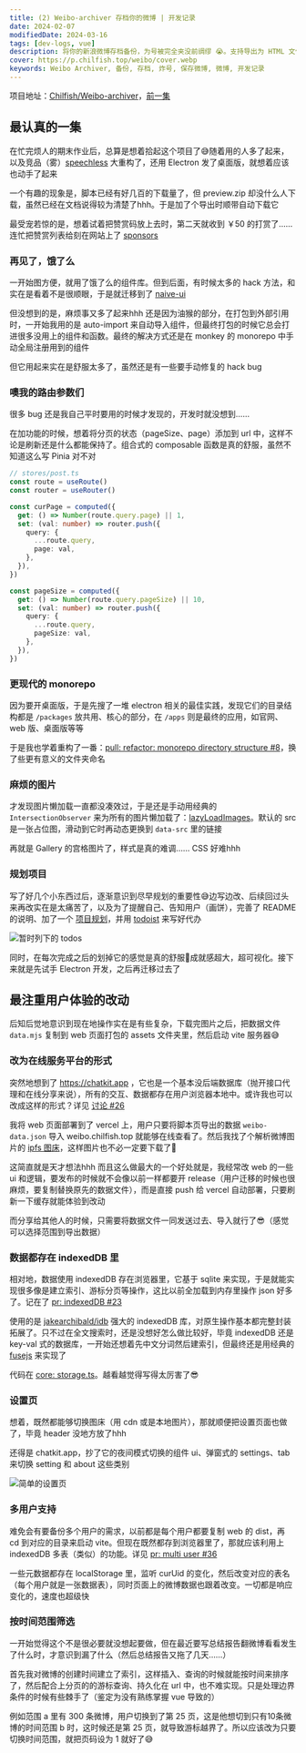 ```yaml
---
title: (2) Weibo-archiver 存档你的微博 | 开发记录
date: 2024-02-07
modifiedDate: 2024-03-16
tags: [dev-logs, vue]
description: 将你的新浪微博存档备份，为号被完全夹没前绸缪 😭。支持导出为 HTML 文件、包含所有的图片、前15条评论
cover: https://p.chilfish.top/weibo/cover.webp
keywords: Weibo Archiver, 备份, 存档, 炸号, 保存微博, 微博, 开发记录
---
```


项目地址：[Chilfish/Weibo-archiver]，[前一集](weibo-archiver.md)

## 最认真的一集

在忙完烦人的期末作业后，总算是想着拾起这个项目了😅随着用的人多了起来，以及竞品（雾）[speechless] 大重构了，还用 Electron 发了桌面版，就想着应该也动手了起来

一个有趣的现象是，脚本已经有好几百的下载量了，但 preview.zip 却没什么人下载，虽然已经在文档说得较为清楚了hhh。于是加了个导出时顺带自动下载它

最受宠若惊的是，想着试着把赞赏码放上去时，第二天就收到 ￥50 的打赏了……连忙把赞赏列表给刻在网站上了 [sponsors]

### 再见了，饿了么

一开始图方便，就用了饿了么的组件库。但到后面，有时候太多的 hack 方法，和实在是看着不是很顺眼，于是就迁移到了 [naive-ui]

但没想到的是，麻烦事又多了起来hhh 还是因为油猴的部分，在打包到外部引用时，一开始我用的是 auto-import 来自动导入组件，但最终打包的时候它总会打进很多没用上的组件和函数。最终的解决方式还是在 monkey 的 monorepo 中手动全局注册用到的组件

但它用起来实在是舒服太多了，虽然还是有一些要手动修复的 hack bug

### 噢我的路由参数们

很多 bug 还是我自己平时要用的时候才发现的，开发时就没想到……

在加功能的时候，想着将分页的状态（pageSize、page）添加到 url 中，这样不论是刷新还是什么都能保持了。组合式的 composable 函数是真的舒服，虽然不知道这么写 Pinia 对不对

```ts
// stores/post.ts
const route = useRoute()
const router = useRouter()

const curPage = computed({
  get: () => Number(route.query.page) || 1,
  set: (val: number) => router.push({
    query: {
      ...route.query,
      page: val,
    },
  }),
})

const pageSize = computed({
  get: () => Number(route.query.pageSize) || 10,
  set: (val: number) => router.push({
    query: {
      ...route.query,
      pageSize: val,
    },
  }),
})
```

### 更现代的 monorepo

因为要开桌面版，于是先搜了一堆 electron 相关的最佳实践，发现它们的目录结构都是 `/packages` 放共用、核心的部分，在 `/apps` 则是最终的应用，如官网、web 版、桌面版等等

于是我也学着重构了一番：[pull: refactor: monorepo directory structure #8]，换了些更有意义的文件夹命名

### 麻烦的图片

才发现图片懒加载一直都没凑效过，于是还是手动用经典的 `IntersectionObserver` 来为所有的图片懒加载了：[lazyLoadImages]。默认的 src 是一张占位图，滑动到它时再动态更换到 `data-src` 里的链接

再就是 Gallery 的宫格图片了，样式是真的难调…… CSS 好难hhh

### 规划项目

写了好几个小东西过后，逐渐意识到尽早规划的重要性😅边写边改、后续回过头来再改实在是太痛苦了，以及为了提醒自己、告知用户（画饼），完善了 README 的说明、加了一个 [项目规划]，并用 [todoist] 来写好代办

![暂时列下的 todos](/blog/dev-log/weibo-todo.webp)

同时，在每次完成之后的划掉它的感觉是真的舒服🥳成就感超大，超可视化。接下来就是先试手 Electron 开发，之后再迁移过去了

## 最注重用户体验的改动

后知后觉地意识到现在地操作实在是有些复杂，下载完图片之后，把数据文件 `data.mjs` 复制到 web 页面打包的 assets 文件夹里，然后启动 vite 服务器😅

### 改为在线服务平台的形式

突然地想到了 https://chatkit.app ，它也是一个基本没后端数据库（抛开接口代理和在线分享来说），所有的交互、数据都存在用户浏览器本地中。或许我也可以改成这样的形式？详见 [讨论 #26]

我将 web 页面部署到了 vercel 上，用户只要将脚本页导出的数据 `weibo-data.json` 导入 weibo.chilfish.top 就能够在线查看了。然后我找了个解析微博图片的 [ipfs 图床]，这样图片也不必一定要下载了🥳

这简直就是天才想法hhh 而且这么做最大的一个好处就是，我经常改 web 的一些 ui 和逻辑，要发布的时候就不会像以前一样都要开 release（用户迁移的时候也很麻烦，要复制替换原先的数据文件），而是直接 push 给 vercel 自动部署，只要刷新一下缓存就能体验到改动

而分享给其他人的时候，只需要将数据文件一同发送过去、导入就行了😎（感觉可以选择范围到导出数据）

### 数据都存在 indexedDB 里

相对地，数据使用 indexedDB 存在浏览器里，它基于 sqlite 来实现，于是就能实现很多像是建立索引、游标分页等操作，这比以前全加载到内存里操作 json 好多了。记在了 [pr: indexedDB #23]

使用的是 [jakearchibald/idb] 强大的 indexedDB 库，对原生操作基本都完整封装拓展了。只不过在全文搜索时，还是没想好怎么做比较好，毕竟 indexedDB 还是 key-val 式的数据库，一开始还想着先中文分词然后建索引，但最终还是用经典的 [fusejs] 来实现了

代码在 [core: storage.ts]。越看越觉得写得太厉害了😎

### 设置页

想着，既然都能够切换图床（用 cdn 或是本地图片），那就顺便把设置页面也做了，毕竟 header 没地方放了hhh

还得是 chatkit.app，抄了它的夜间模式切换的组件 ui、弹窗式的 settings、tab 来切换 setting 和 about 这些类别

![简单的设置页](https://p.chilfish.top/weibo/settings.webp)

### 多用户支持

难免会有要备份多个用户的需求，以前都是每个用户都要复制 web 的 dist，再 cd 到对应的目录来启动 vite。但现在既然都存到浏览器里了，那就应该利用上 indexedDB 多表（类似）的功能。详见 [pr: multi user #36]

一些元数据都存在 localStorage 里，监听 curUid 的变化，然后改变对应的表名（每个用户就是一张数据表），同时页面上的微博数据也跟着改变。一切都是响应变化的，速度也超级快

### 按时间范围筛选

一开始觉得这个不是很必要就没想起要做，但在最近要写总结报告翻微博看看发生了什么时，才意识到漏了什么（然后总结报告又拖了几天……）

首先我对微博的创建时间建立了索引，这样插入、查询的时候就能按时间来排序了，然后配合上分页的的游标查询、持久化在 url 中，也不难实现。只是处理边界条件的时候有些棘手了（鉴定为没有熟练掌握 vue 导致的）

例如范围 a 里有 300 条微博，用户切换到了第 25 页，这是他想切到只有10条微博的时间范围 b 时，这时候还是第 25 页，就导致游标越界了。所以应该改为只要切换时间范围，就把页码设为 1 就好了😅

[Chilfish/Weibo-archiver]: https://github.com/chilfish/Weibo-archiver
[speechless]: https://speechless.fun/
[sponsors]: https://chilfish.top/sponsors
[naive-ui]: https://www.naiveui.com/
[pull: refactor: monorepo directory structure #8]: https://github.com/Chilfish/Weibo-archiver/pull/8
[lazyLoadImages]: https://github.com/Chilfish/Weibo-archiver/blob/39bd46f/packages/core/src/utils/dom.ts#L26
[项目规划]: https://github.com/Chilfish/Weibo-archiver/issues/7
[todoist]: https://todoist.com/
[讨论 #26]: https://github.com/Chilfish/Weibo-archiver/discussions/26
[ipfs 图床]: https://cdn.ipfsscan.io/weibo/
[pr: indexedDB #23]: https://github.com/Chilfish/Weibo-archiver/pull/33
[jakearchibald/idb]: https://github.com/jakearchibald/idb
[fusejs]: https://www.fusejs.io/
[pr: multi user #36]: https://github.com/Chilfish/Weibo-archiver/pull/36
[core: storage.ts]: https://github.com/Chilfish/Weibo-archiver/blob/66b31ce/packages/core/src/utils/storage.ts
